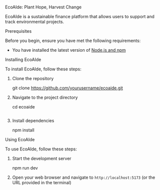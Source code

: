  EcoAIde: Plant Hope, Harvest Change

EcoAIde is a sustainable finance platform that allows users to support and track environmental projects.

 Prerequisites

Before you begin, ensure you have met the following requirements:
* You have installed the latest version of [Node.js and npm](https://nodejs.org/en/download/)


 Installing EcoAIde

To install EcoAIde, follow these steps:

1. Clone the repository
   
   git clone https://github.com/yourusername/ecoaide.git
   
2. Navigate to the project directory
   
   cd ecoaide
   ```
3. Install dependencies
   
   npm install
   

 Using EcoAIde

To use EcoAIde, follow these steps:

1. Start the development server
   
   npm run dev
   
2. Open your web browser and navigate to `http://localhost:5173` (or the URL provided in the terminal)


